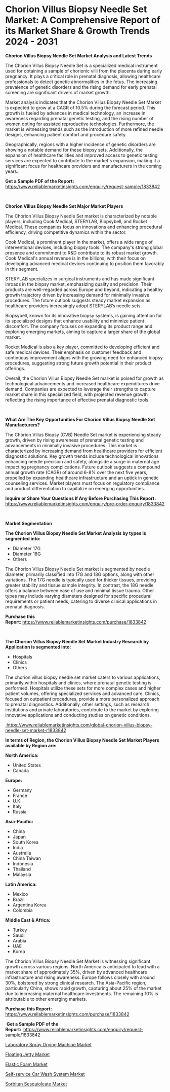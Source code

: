<p><h1>Chorion Villus Biopsy Needle Set Market: A Comprehensive Report of its Market Share & Growth Trends 2024 - 2031</h1></p><p><strong>Chorion Villus Biopsy Needle Set Market Analysis and Latest Trends</strong></p>
<p><p>The Chorion Villus Biopsy Needle Set is a specialized medical instrument used for obtaining a sample of chorionic villi from the placenta during early pregnancy. It plays a critical role in prenatal diagnosis, allowing healthcare professionals to detect genetic abnormalities in the fetus. The increasing prevalence of genetic disorders and the rising demand for early prenatal screening are significant drivers of market growth.</p><p>Market analysis indicates that the Chorion Villus Biopsy Needle Set Market is expected to grow at a CAGR of 10.5% during the forecast period. This growth is fueled by advances in medical technology, an increase in awareness regarding prenatal genetic testing, and the rising number of women opting for assisted reproductive technologies. Furthermore, the market is witnessing trends such as the introduction of more refined needle designs, enhancing patient comfort and procedure safety.</p><p>Geographically, regions with a higher incidence of genetic disorders are showing a notable demand for these biopsy sets. Additionally, the expansion of healthcare facilities and improved access to genetic testing services are expected to contribute to the market's expansion, making it a significant focus for healthcare providers and manufacturers in the coming years.</p></p>
<p><strong>Get a Sample PDF of the Report:&nbsp;</strong> <a href="https://www.reliablemarketinsights.com/enquiry/request-sample/1833842?utm_campaign=1338&utm_medium=2&utm_source=Github&utm_content=ia&utm_term=17102024&utm_id=chorion-villus-biopsy-needle-set">https://www.reliablemarketinsights.com/enquiry/request-sample/1833842</a></p>
<p>&nbsp;</p>
<p><strong>Chorion Villus Biopsy Needle Set Major Market Players</strong></p>
<p><p>The Chorion Villus Biopsy Needle Set market is characterized by notable players, including Cook Medical, STERYLAB, Biopsybell, and Rocket Medical. These companies focus on innovations and enhancing procedural efficiency, driving competitive dynamics within the sector.</p><p>Cook Medical, a prominent player in the market, offers a wide range of interventional devices, including biopsy tools. The company's strong global presence and commitment to R&D contribute to its robust market growth. Cook Medical's annual revenue is in the billions, with their focus on developing advanced medical devices continuing to position them favorably in this segment.</p><p>STERYLAB specializes in surgical instruments and has made significant inroads in the biopsy market, emphasizing quality and precision. Their products are well-regarded across Europe and beyond, indicating a healthy growth trajectory driven by increasing demand for minimally invasive procedures. The future outlook suggests steady market expansion as healthcare providers increasingly adopt STERYLAB’s needle sets.</p><p>Biopsybell, known for its innovative biopsy systems, is gaining attention for its specialized designs that enhance usability and minimize patient discomfort. The company focuses on expanding its product range and exploring emerging markets, aiming to capture a larger share of the global market.</p><p>Rocket Medical is also a key player, committed to developing efficient and safe medical devices. Their emphasis on customer feedback and continuous improvement aligns with the growing need for enhanced biopsy procedures, suggesting strong future growth potential in their product offerings.</p><p>Overall, the Chorion Villus Biopsy Needle Set market is poised for growth as technological advancements and increased healthcare expenditures drive demand. Companies are expected to leverage their strengths to capture market share in this specialized field, with projected revenue growth reflecting the rising importance of effective prenatal diagnostic tools.</p></p>
<p>&nbsp;</p>
<p><strong>What Are The Key Opportunities For Chorion Villus Biopsy Needle Set Manufacturers?</strong></p>
<p><p>The Chorion Villus Biopsy (CVB) Needle Set market is experiencing steady growth, driven by rising awareness of prenatal genetic testing and advancements in minimally invasive procedures. This market is characterized by increasing demand from healthcare providers for efficient diagnostic solutions. Key growth trends include technological innovations enhancing needle precision and safety, alongside a surge in maternal age impacting pregnancy complications. Future outlook suggests a compound annual growth rate (CAGR) of around 6-8% over the next five years, propelled by expanding healthcare infrastructure and an uptick in genetic counseling services. Market players must focus on regulatory compliance and product differentiation to capitalize on emerging opportunities.</p></p>
<p><strong>Inquire or Share Your Questions If Any Before Purchasing This Report:</strong> <a href="https://www.reliablemarketinsights.com/enquiry/pre-order-enquiry/1833842?utm_campaign=1338&utm_medium=2&utm_source=Github&utm_content=ia&utm_term=17102024&utm_id=chorion-villus-biopsy-needle-set">https://www.reliablemarketinsights.com/enquiry/pre-order-enquiry/1833842</a></p>
<p>&nbsp;</p>
<p><strong>Market Segmentation</strong></p>
<p><strong>The Chorion Villus Biopsy Needle Set Market Analysis by types is segmented into:</strong></p>
<p><ul><li>Diameter 17G</li><li>Diameter 18G</li><li>Others</li></ul></p>
<p><p>The Chorion Villus Biopsy Needle Set market is segmented by needle diameter, primarily classified into 17G and 18G options, along with other variations. The 17G needle is typically used for thicker tissues, providing greater stability and tissue sample integrity. In contrast, the 18G needle offers a balance between ease of use and minimal tissue trauma. Other types may include varying diameters designed for specific procedural requirements or patient needs, catering to diverse clinical applications in prenatal diagnosis.</p></p>
<p><strong>Purchase this Report:&nbsp;</strong><a href="https://www.reliablemarketinsights.com/purchase/1833842?utm_campaign=1338&utm_medium=2&utm_source=Github&utm_content=ia&utm_term=17102024&utm_id=chorion-villus-biopsy-needle-set">https://www.reliablemarketinsights.com/purchase/1833842</a></p>
<p>&nbsp;</p>
<p><strong>The Chorion Villus Biopsy Needle Set Market Industry Research by Application is segmented into:</strong></p>
<p><ul><li>Hospitals</li><li>Clinics</li><li>Others</li></ul></p>
<p><p>The chorion villus biopsy needle set market caters to various applications, primarily within hospitals and clinics, where prenatal genetic testing is performed. Hospitals utilize these sets for more complex cases and higher patient volumes, offering specialized services and advanced care. Clinics, focused on outpatient procedures, provide a more personalized approach to prenatal diagnostics. Additionally, other settings, such as research institutions and private laboratories, contribute to the market by exploring innovative applications and conducting studies on genetic conditions.</p></p>
<p><a href="https://www.reliablemarketinsights.com/global-chorion-villus-biopsy-needle-set-market-r1833842?utm_campaign=1338&utm_medium=2&utm_source=Github&utm_content=ia&utm_term=17102024&utm_id=chorion-villus-biopsy-needle-set">&nbsp;https://www.reliablemarketinsights.com/global-chorion-villus-biopsy-needle-set-market-r1833842</a></p>
<p><strong>In terms of Region, the Chorion Villus Biopsy Needle Set Market Players available by Region are:</strong></p>
<p>
    <p> <strong> North America: </strong>
        <ul>
            <li>United States</li>
            <li>Canada</li>
        </ul>
        </p> 
    <p> <strong> Europe: </strong>
        <ul>
            <li>Germany</li>
            <li>France</li>
            <li>U.K.</li>
            <li>Italy</li>
            <li>Russia</li>
        </ul>
        </p> 
    <p> <strong> Asia-Pacific: </strong>
        <ul>
            <li>China</li>
            <li>Japan</li>
            <li>South Korea</li>
            <li>India</li>
            <li>Australia</li>
            <li>China Taiwan</li>
            <li>Indonesia</li>
            <li>Thailand</li>
            <li>Malaysia</li>
        </ul>
        </p> 
    <p> <strong> Latin America: </strong>
        <ul>
            <li>Mexico</li>
            <li>Brazil</li>
            <li>Argentina Korea</li>
            <li>Colombia</li>
        </ul>
        </p> 
    <p> <strong> Middle East & Africa: </strong>
        <ul>
            <li>Turkey</li>
            <li>Saudi</li>
            <li>Arabia</li>
            <li>UAE</li>
            <li>Korea</li>
        </ul>
    </p>
    </p>
<p><p>The Chorion Villus Biopsy Needle Set Market is witnessing significant growth across various regions. North America is anticipated to lead with a market share of approximately 35%, driven by advanced healthcare infrastructure and rising awareness. Europe follows closely with around 30%, bolstered by strong clinical research. The Asia-Pacific region, particularly China, shows rapid growth, capturing about 25% of the market due to increasing maternal healthcare investments. The remaining 10% is attributable to other emerging markets.</p></p>
<p><strong>Purchase this Report: </strong><a href="https://www.reliablemarketinsights.com/purchase/1833842?utm_campaign=1338&utm_medium=2&utm_source=Github&utm_content=ia&utm_term=17102024&utm_id=chorion-villus-biopsy-needle-set">https://www.reliablemarketinsights.com/purchase/1833842</a></p>
<p>&nbsp;<strong>Get a Sample PDF of the Report:&nbsp;&nbsp;</strong><a href="https://www.reliablemarketinsights.com/enquiry/request-sample/1833842?utm_campaign=1338&utm_medium=2&utm_source=Github&utm_content=ia&utm_term=17102024&utm_id=chorion-villus-biopsy-needle-set">https://www.reliablemarketinsights.com/enquiry/request-sample/1833842</a></p>
<p><strong></strong></p>
<p><p><a href="https://github.com/CliffMedina6/Market-Research-Report-List-6/blob/main/laboratory-spray-drying-machine-market.md?utm_campaign=1338&utm_medium=2&utm_source=Github&utm_content=ia&utm_term=17102024&utm_id=chorion-villus-biopsy-needle-set">Laboratory Spray Drying Machine Market</a></p><p><a href="https://www.linkedin.com/pulse/exploring-floating-jetty-market-strategic-insights-growth-opportunities-69lte?utm_campaign=1338&utm_medium=2&utm_source=Github&utm_content=ia&utm_term=17102024&utm_id=chorion-villus-biopsy-needle-set">Floating Jetty Market</a></p><p><a href="https://www.linkedin.com/pulse/elastic-foam-market-global-insights-regional-analysis-vhabe?utm_campaign=1338&utm_medium=2&utm_source=Github&utm_content=ia&utm_term=17102024&utm_id=chorion-villus-biopsy-needle-set">Elastic Foam Market</a></p><p><a href="https://github.com/provorikovar/Market-Research-Report-List-6/blob/main/self-service-car-wash-system-market.md?utm_campaign=1338&utm_medium=2&utm_source=Github&utm_content=ia&utm_term=17102024&utm_id=chorion-villus-biopsy-needle-set">Self-service Car Wash System Market</a></p><p><a href="https://www.linkedin.com/pulse/sorbitan-sesquioleate-market-trends-focusing-insight-0upvc?utm_campaign=1338&utm_medium=2&utm_source=Github&utm_content=ia&utm_term=17102024&utm_id=chorion-villus-biopsy-needle-set">Sorbitan Sesquioleate Market</a></p></p>